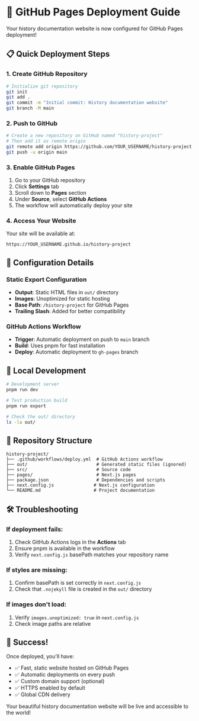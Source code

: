 # 🚀 GitHub Pages Deployment Guide

Your history documentation website is now configured for GitHub Pages deployment!

## 📋 Quick Deployment Steps

### 1. Create GitHub Repository
```bash
# Initialize git repository
git init
git add .
git commit -m "Initial commit: History documentation website"
git branch -M main
```

### 2. Push to GitHub
```bash
# Create a new repository on GitHub named "history-project"
# Then add it as remote origin
git remote add origin https://github.com/YOUR_USERNAME/history-project.git
git push -u origin main
```

### 3. Enable GitHub Pages
1. Go to your GitHub repository
2. Click **Settings** tab
3. Scroll down to **Pages** section
4. Under **Source**, select **GitHub Actions**
5. The workflow will automatically deploy your site

### 4. Access Your Website
Your site will be available at:
```
https://YOUR_USERNAME.github.io/history-project
```

## 🔧 Configuration Details

### Static Export Configuration
- **Output**: Static HTML files in `out/` directory
- **Images**: Unoptimized for static hosting
- **Base Path**: `/history-project` for GitHub Pages
- **Trailing Slash**: Added for better compatibility

### GitHub Actions Workflow
- **Trigger**: Automatic deployment on push to `main` branch
- **Build**: Uses pnpm for fast installation
- **Deploy**: Automatic deployment to `gh-pages` branch

## 📝 Local Development

```bash
# Development server
pnpm run dev

# Test production build
pnpm run export

# Check the out/ directory
ls -la out/
```

## 🎯 Repository Structure
```
history-project/
├── .github/workflows/deploy.yml  # GitHub Actions workflow
├── out/                          # Generated static files (ignored)
├── src/                          # Source code
├── pages/                        # Next.js pages
├── package.json                  # Dependencies and scripts
├── next.config.js               # Next.js configuration
└── README.md                    # Project documentation
```

## 🛠️ Troubleshooting

### If deployment fails:
1. Check GitHub Actions logs in the **Actions** tab
2. Ensure pnpm is available in the workflow
3. Verify `next.config.js` basePath matches your repository name

### If styles are missing:
1. Confirm basePath is set correctly in `next.config.js`
2. Check that `.nojekyll` file is created in the `out/` directory

### If images don't load:
1. Verify `images.unoptimized: true` in `next.config.js`
2. Check image paths are relative

## 🎉 Success!

Once deployed, you'll have:
- ✅ Fast, static website hosted on GitHub Pages
- ✅ Automatic deployments on every push
- ✅ Custom domain support (optional)
- ✅ HTTPS enabled by default
- ✅ Global CDN delivery

Your beautiful history documentation website will be live and accessible to the world!